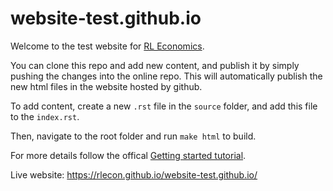 # website-test.github.io

Welcome to the test website for [RL Economics](https://rlecon.github.io/website-test.github.io/).

You can clone this repo and add new content, and publish it by simply
pushing the changes into the online repo. This will automatically publish the
new html files in the website hosted by github.

To add content, create a new `.rst` file in the `source` folder, and add this
file to the `index.rst`. 

Then, navigate to the root folder and run `make html` to build.

For more details follow the offical [Getting started tutorial](https://www.sphinx-doc.org/en/master/usage/quickstart.html#defining-document-structure/>).

Live website: https://rlecon.github.io/website-test.github.io/

